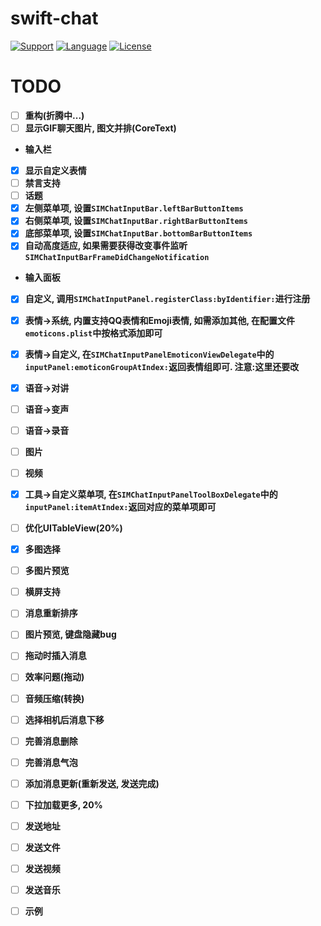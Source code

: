 # swift-chat

[![Support](https://img.shields.io/badge/support-iOS%208%2B%20-blue.svg?style=flat)](https://www.apple.com/nl/ios/)
[![Language](http://img.shields.io/badge/language-swift-brightgreen.svg?style=flat
		)](https://developer.apple.com/swift)
[![License](http://img.shields.io/badge/license-MIT-lightgrey.svg?style=flat
		)](http://mit-license.org)

# TODO
* [ ] **重构(折腾中...)**
* [ ] **显示GIF聊天图片, 图文并排(CoreText)**
* **输入栏**
* [X] **显示自定义表情**
* [ ] **禁言支持**
* [ ] **话题**
* [X] **左侧菜单项, 设置`SIMChatInputBar.leftBarButtonItems`**
* [X] **右侧菜单项, 设置`SIMChatInputBar.rightBarButtonItems`**
* [X] **底部菜单项, 设置`SIMChatInputBar.bottomBarButtonItems`**
* [X] **自动高度适应, 如果需要获得改变事件监听`SIMChatInputBarFrameDidChangeNotification`**
* **输入面板**
* [X] **自定义, 调用`SIMChatInputPanel.registerClass:byIdentifier:`进行注册**
* [X] **表情->系统, 内置支持QQ表情和Emoji表情, 如需添加其他, 在配置文件`emoticons.plist`中按格式添加即可**
* [X] **表情->自定义, 在`SIMChatInputPanelEmoticonViewDelegate`中的`inputPanel:emoticonGroupAtIndex:`返回表情组即可. 注意:这里还要改**
* [X] **语音->对讲**
* [ ] **语音->变声**
* [ ] **语音->录音**
* [ ] **图片**
* [ ] **视频**
* [X] **工具->自定义菜单项, 在`SIMChatInputPanelToolBoxDelegate`中的`inputPanel:itemAtIndex:`返回对应的菜单项即可**

* [ ] **优化UITableView(20%)**
* [X] **多图选择**
* [ ] **多图片预览**
* [ ] **横屏支持**
* [ ] **消息重新排序**
* [ ] **图片预览, 键盘隐藏bug**
* [ ] **拖动时插入消息**
* [ ] **效率问题(拖动)**
* [ ] **音频压缩(转换)**
* [ ] **选择相机后消息下移**
* [ ] **完善消息删除**
* [ ] **完善消息气泡**
* [ ] **添加消息更新(重新发送, 发送完成)**
* [ ] **下拉加载更多, 20%**
* [ ] **发送地址**
* [ ] **发送文件**
* [ ] **发送视频**
* [ ] **发送音乐**

* [ ] **示例**
